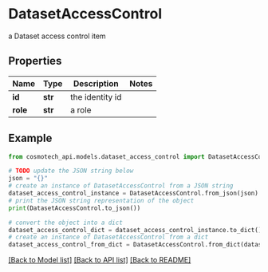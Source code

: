 # DatasetAccessControl

a Dataset access control item

## Properties

Name | Type | Description | Notes
------------ | ------------- | ------------- | -------------
**id** | **str** | the identity id | 
**role** | **str** | a role | 

## Example

```python
from cosmotech_api.models.dataset_access_control import DatasetAccessControl

# TODO update the JSON string below
json = "{}"
# create an instance of DatasetAccessControl from a JSON string
dataset_access_control_instance = DatasetAccessControl.from_json(json)
# print the JSON string representation of the object
print(DatasetAccessControl.to_json())

# convert the object into a dict
dataset_access_control_dict = dataset_access_control_instance.to_dict()
# create an instance of DatasetAccessControl from a dict
dataset_access_control_from_dict = DatasetAccessControl.from_dict(dataset_access_control_dict)
```
[[Back to Model list]](../README.md#documentation-for-models) [[Back to API list]](../README.md#documentation-for-api-endpoints) [[Back to README]](../README.md)


